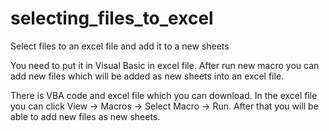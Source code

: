 # selecting_files_to_excel
Select files to an excel file and add it to a new sheets

You need to put it in Visual Basic in excel file. After run new macro you can add new files which will be added as new sheets into an excel file.

There is VBA code and excel file which you can download. In the excel file you can click View -> Macros -> Select Macro -> Run. After that you will be able to add new files as new sheets.
